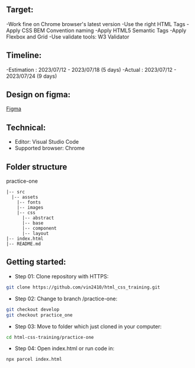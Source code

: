 ## Target:

-Work fine on Chrome browser's latest version
-Use the right HTML Tags
-Apply CSS BEM Convention naming
-Apply  HTML5 Semantic Tags
-Apply Flexbox and Grid
-Use validate tools: W3 Validator

## Timeline:

-Estimation : 2023/07/12 - 2023/07/18 (5 days)
-Actual : 2023/07/12 - 2023/07/24 (9 days)

## Design on figma: 

[Figma](https://www.figma.com/file/RJM5LDOKVSdr9F6SVXSs9J/Hofman3?type=design&node-id=0-1&mode=design)

## Technical:

- Editor: Visual Studio Code
- Supported browser: Chrome 

## Folder structure

practice-one

```
|-- src
  |-- assets
    |-- fonts
    |-- images
    |-- css
      |-- abstract
      |-- base
      |-- component
      |-- layout
|-- index.html
|-- README.md
```

## Getting started:

- Step 01: Clone repository with HTTPS:

```bash
git clone https://github.com/vin2410/html_css_training.git
```

- Step 02: Change to branch /practice-one:

```bash
git checkout develop
git checkout practice_one
```

- Step 03: Move to folder which just cloned in your computer:

```bash
cd html-css-training/practice-one
```

- Step 04: Open index.html or run code in:

```bash
npx parcel index.html
```
